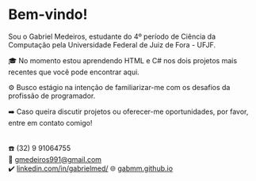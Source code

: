 # Bem-vindo!  

Sou o Gabriel Medeiros, estudante do 4º período de Ciência da Computação pela Universidade Federal de Juiz de Fora - UFJF.

🎓 No momento estou aprendendo HTML e C# nos dois projetos mais recentes que você pode encontrar aqui.

⚙️ Busco estágio na intenção de familiarizar-me com os desafios da profissão de programador.

➡️ Caso queira discutir projetos ou oferecer-me oportunidades, por favor, entre em contato comigo!

######
☎️ (32) 9 91064755 <br>
📧 gmedeiros991@gmail.com <br>
✔️ <a href="https://www.linkedin.com/in/gabrielmed/">linkedin.com/in/gabrielmed/</a>
🌐 <a href="https://gabmm.github.io/">gabmm.github.io</a>
